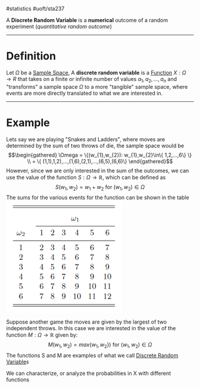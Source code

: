 #statistics #uoft/sta237 

A **Discrete Random Variable** is a **numerical** outcome of a random experiment (*quantitative random outcome*)

---

# Definition 

Let $\Omega$ be a [Sample Space](Sample%20Space.md), A **discrete random variable** is a [Function](../../MAT235/Notes/Function.md) $X:\Omega \rightarrow R$ that takes on a finite or infinite number of values $a_{1},a_{2},...,a_{n}$ and "transforms" a sample space $\Omega$ to a more "tangible" sample space, where events are more directly translated to what we are interested in.

---
# Example
Lets say we are playing "Snakes and Ladders", where moves are determined by the sum of two throws of die, the sample space would be $$\begin{gathered} \Omega = \{(w_{1},w_{2}): w_{1},w_{2}\in\{ 1,2,...,6\} \} \\ = \{ (1,1),1,2),...,(1,6),(2,1),...,(6,5),(6,6)\} \end{gathered}$$ However, since we are only interested in the sum of the outcomes, we can use the value of the function $S:\Omega \rightarrow \mathbb{R}$, which can be defined as $$S(w_{1},w_{2}) = w_{1}+w_{2} \text{ for } (w_{1},w_{2})\in \Omega$$The sums for the various events for the function can be shown in the table ![Pasted image 20230927153452](Attachments/Pasted%20image%2020230927153452.png)

Suppose another game the moves are given by the largest of two independent throws. In this case we are interested in the value of the function $M:\Omega \rightarrow \mathbb{R}$ given by:$$M(w_{1},w_{2}) = max\{ w_{1},w_{2}\}) \text{ for } (w_{1}, w_{2}) \in \Omega$$ The functions S and M are examples of what we call [Discrete Random Variable](.md)s








We can characterize, or analyze the probabilities in X with different functions
